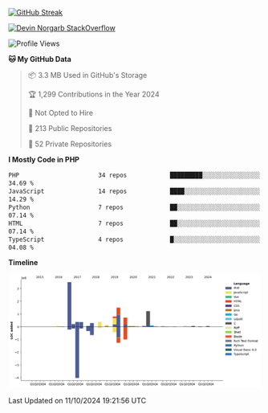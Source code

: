 
[![GitHub Streak](http://github-readme-streak-stats.herokuapp.com?user=DevinNorgarb&date_format=M%20j%5B%2C%20Y%5D)]()


[![Devin Norgarb StackOverflow](https://github-readme-stackoverflow.vercel.app/?userID=4993755)](https://stackoverflow.com/users/4993755/devin-norgarb)

<!--START_SECTION:waka-->
![Profile Views](http://img.shields.io/badge/Profile%20Views-11-blue)

**🐱 My GitHub Data** 

> 📦 3.3 MB Used in GitHub's Storage 
 > 
> 🏆 1,299 Contributions in the Year 2024
 > 
> 🚫 Not Opted to Hire
 > 
> 📜 213 Public Repositories 
 > 
> 🔑 52 Private Repositories 
 > 
**I Mostly Code in PHP** 

```text
PHP                      34 repos            █████████░░░░░░░░░░░░░░░░   34.69 % 
JavaScript               14 repos            ████░░░░░░░░░░░░░░░░░░░░░   14.29 % 
Python                   7 repos             ██░░░░░░░░░░░░░░░░░░░░░░░   07.14 % 
HTML                     7 repos             ██░░░░░░░░░░░░░░░░░░░░░░░   07.14 % 
TypeScript               4 repos             █░░░░░░░░░░░░░░░░░░░░░░░░   04.08 % 
```



**Timeline**

![Lines of Code chart](https://raw.githubusercontent.com/DevinNorgarb/DevinNorgarb/main/assets/bar_graph.png)


 Last Updated on 11/10/2024 19:21:56 UTC
<!--END_SECTION:waka-->

